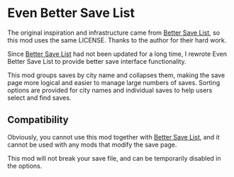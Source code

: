 # Even Better Save List

The original inspiration and infrastructure came from [Better Save List][bsl], so this mod uses the same LICENSE. Thanks to the author for their hard work.

Since [Better Save List][bsl] had not been updated for a long time, I rewrote Even Better Save List to provide better save interface functionality.

This mod groups saves by city name and collapses them, making the save page more logical and easier to manage large numbers of saves. Sorting options are provided for city names and individual saves to help users select and find saves.

## Compatibility

Obviously, you cannot use this mod together with [Better Save List][bsl], and it cannot be used with any mods that modify the save page.

This mod will not break your save file, and can be temporarily disabled in the options.

[bsl]: https://mods.paradoxplaza.com/mods/82374/Windows
